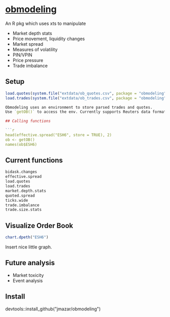 # [obmodeling](https://github.com/jmazar/obmodeling)

An R pkg which uses xts to manipulate

* Market depth stats
* Price movement, liquidity changes
* Market spread
* Measures of volatility
* PIN/VPIN
* Price pressure
* Trade imbalance

## Setup
```r 
load.quotes(system.file("extdata/ob_quotes.csv", package = "obmodeling"))
load.trades(system.file("extdata/ob_trades.csv", package = "obmodeling"))

Obmodeling uses an environment to store parsed trades and quotes.
Use `getOB()` to access the env. Currently supports Reuters data format, more to come.

## Calling functions

```r
head(effective.spread("ESH6", store = TRUE), 2)
ob <- getOB()
names(ob$ESH6)
```

## Current functions

```r
bidask.changes
effective.spread
load.quotes
load.trades
market.depth.stats
quoted.spread
ticks.wide
trade.imbalance
trade.size.stats
```

## Visualize Order Book
```r
chart.dpeth("ESH6")
```

Insert nice little graph.

## Future analysis

* Market toxicity
* Event analysis


## Install

devtools::install_github("jmazar/obmodeling")

